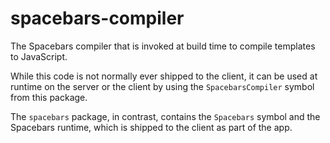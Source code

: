 # spacebars-compiler

The Spacebars compiler that is invoked at build time to compile
templates to JavaScript.

While this code is not normally ever shipped to the client, it can be
used at runtime on the server or the client by using the
`SpacebarsCompiler` symbol from this package.

The `spacebars` package, in contrast, contains the `Spacebars` symbol
and the Spacebars runtime, which is shipped to the client as part of
the app.

